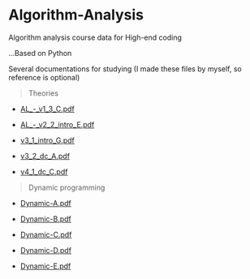 # Algorithm-Analysis
Algorithm analysis course data for High-end coding

...Based on Python

Several documentations for studying (I made these files by myself, so reference is optional)

> Theories

- [AL_-_v1_3_C.pdf](https://github.com/NAMapollon/Algorithm-Analysis/files/6828286/AL_-_v1_3_C.pdf)

- [AL_-_v2_2_intro_E.pdf](https://github.com/NAMapollon/Algorithm-Analysis/files/6828289/AL_-_v2_2_intro_E.pdf)

- [v3_1_intro_G.pdf](https://github.com/NAMapollon/Algorithm-Analysis/files/6828292/v3_1_intro_G.pdf)

- [v3_2_dc_A.pdf](https://github.com/NAMapollon/Algorithm-Analysis/files/6828293/v3_2_dc_A.pdf)

- [v4_1_dc_C.pdf](https://github.com/NAMapollon/Algorithm-Analysis/files/6828294/v4_1_dc_C.pdf)

> Dynamic programming

- [Dynamic-A.pdf](https://github.com/NAMapollon/Algorithm-Analysis/files/6828305/Dynamic-A.pdf)

- [Dynamic-B.pdf](https://github.com/NAMapollon/Algorithm-Analysis/files/6828306/Dynamic-B.pdf)

- [Dynamic-C.pdf](https://github.com/NAMapollon/Algorithm-Analysis/files/6828307/Dynamic-C.pdf)

- [Dynamic-D.pdf](https://github.com/NAMapollon/Algorithm-Analysis/files/6828308/Dynamic-D.pdf)

- [Dynamic-E.pdf](https://github.com/NAMapollon/Algorithm-Analysis/files/6828310/Dynamic-E.pdf)
